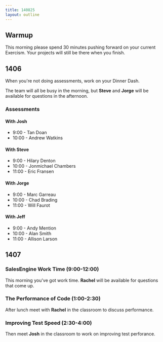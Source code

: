 ```yaml
---
title: 140825
layout: outline
---
```


## Warmup

This morning please spend 30 minutes pushing forward on your current Exercism.
Your projects will still be there when you finish.

## 1406

When you're not doing assessments, work on your Dinner Dash.

The team will all be busy in the morning, but **Steve** and **Jorge** will
be available for questions in the afternoon.

### Assessments

#### With Josh

* 9:00 - Tan Doan
* 10:00 - Andrew Watkins

#### With Steve

* 9:00 - Hilary Denton
* 10:00 - Jonmichael Chambers
* 11:00 - Eric Fransen

#### With Jorge

* 9:00 - Marc Garreau
* 10:00 - Chad Brading
* 11:00 - Will Faurot

#### With Jeff

* 9:00 - Andy Mention
* 10:00 - Alan Smith
* 11:00 - Allison Larson

## 1407

### SalesEngine Work Time (9:00-12:00)

This morning you've got work time. **Rachel** will be available for questions
that come up.

### The Performance of Code (1:00-2:30)

After lunch meet with **Rachel** in the classroom to discuss performance.

### Improving Test Speed (2:30-4:00)

Then meet **Josh** in the classroom to work on improving test perforance.
